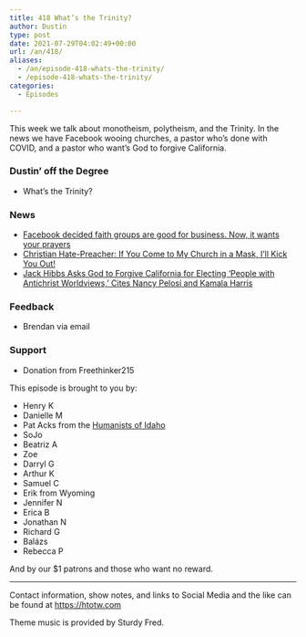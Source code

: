 ```yaml
---
title: 418 What’s the Trinity?
author: Dustin
type: post
date: 2021-07-29T04:02:49+00:00
url: /an/418/
aliases:
  - /an/episode-418-whats-the-trinity/
  - /episode-418-whats-the-trinity/
categories:
  - Episodes

---
```

<div id="buzzsprout-player-10552691"></div><script src="https://www.buzzsprout.com/1983601/10552691-418-what-s-the-trinity.js?container_id=buzzsprout-player-10552691&player=small" type="text/javascript" charset="utf-8"></script>

This week we talk about monotheism, polytheism, and the Trinity. In the news we have Facebook wooing churches, a pastor who&#8217;s done with COVID, and a pastor who want&#8217;s God to forgive California.

<!--more-->

### Dustin&#8217; off the Degree

  * What&#8217;s the Trinity?

### News

  *  [Facebook decided faith groups are good for business. Now, it wants your prayers][1]
  *  [Christian Hate-Preacher: If You Come to My Church in a Mask, I&#8217;ll Kick You Out!][2]
  *  [Jack Hibbs Asks God to Forgive California for Electing &#8216;People with Antichrist Worldviews,&#8217; Cites Nancy Pelosi and Kamala Harris][3]

### Feedback

  * Brendan via email

### Support

  * Donation from Freethinker215

This episode is brought to you by:

  * Henry K
  * Danielle M
  * Pat Acks from the [Humanists of Idaho][4]
  * SoJo
  * Beatriz A
  * Zoe
  * Darryl G
  * Arthur K
  * Samuel C
  * Erik from Wyoming
  * Jennifer N
  * Erica B
  * Jonathan N
  * Richard G
  * Balázs
  * Rebecca P

And by our $1 patrons and those who want no reward.

* * *

Contact information, show notes, and links to Social Media and the like can be found at <https://htotw.com>

Theme music is provided by Sturdy Fred.

 [1]: https://www.reuters.com/technology/facebook-decided-faith-groups-are-good-business-now-it-wants-your-prayers-2021-07-22/
 [2]: https://friendlyatheist.patheos.com/2021/07/26/christian-hate-preacher-if-you-come-to-my-church-in-a-mask-ill-kick-you-out/
 [3]: https://www.rightwingwatch.org/post/jack-hibbs-asks-god-to-forgive-california-for-electing-people-with-antichrist-worldviews-cites-nancy-pelosi-and-kamala-harris/
 [4]: https://www.humanistsofidaho.org/